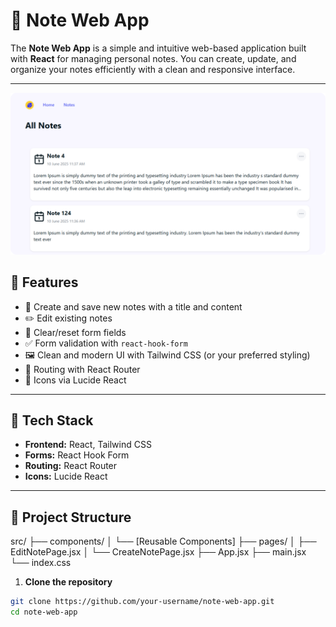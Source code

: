 # 📝 Note Web App

The **Note Web App** is a simple and intuitive web-based application built with **React** for managing personal notes. You can create, update, and organize your notes efficiently with a clean and responsive interface.

---

![dp](https://github.com/senethmendis/todo-app-refresh-2025/blob/main/ss.png)

## 🚀 Features

- 🧾 Create and save new notes with a title and content
- ✏️ Edit existing notes
- 🧹 Clear/reset form fields
- ✅ Form validation with `react-hook-form`
- 🖼️ Clean and modern UI with Tailwind CSS (or your preferred styling)
- 🧭 Routing with React Router
- 🎨 Icons via Lucide React

---

## 🧰 Tech Stack

- **Frontend:** React, Tailwind CSS
- **Forms:** React Hook Form
- **Routing:** React Router
- **Icons:** Lucide React

---

## 📁 Project Structure

src/
├── components/
│   └── [Reusable Components]
├── pages/
│   ├── EditNotePage.jsx
│   └── CreateNotePage.jsx
├── App.jsx
├── main.jsx
└── index.css


1. **Clone the repository**

```bash
git clone https://github.com/your-username/note-web-app.git
cd note-web-app



